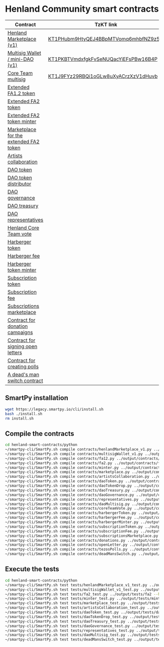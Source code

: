 # Henland Community smart contracts

| Contract | TzKT link | Status |
|----------|-----------|--------|
| [Henland Marketplace (v1)](python/contracts/henlandMarketplace_v1.py) | [KT1PHubm9HtyQEJ4BBpMTVomq6mhbfNZ9z5w](https://tzkt.io/KT1PHubm9HtyQEJ4BBpMTVomq6mhbfNZ9z5w) | Audited |
| [Multisig Wallet / mini-DAO (v1)](python/contracts/multisigWallet_v1.py) | [KT1PKBTVmdxfgkFvSeNUQacYiEFsPBw16B4P](https://tzkt.io/KT1PKBTVmdxfgkFvSeNUQacYiEFsPBw16B4P) | Audited |
| [Core Team multisig](python/contracts/daoMultisig.py) | [KT1J9FYz29RBQi1oGLw8uXyACrzXzV1dHuvb](https://tzkt.io/KT1J9FYz29RBQi1oGLw8uXyACrzXzV1dHuvb) | Deployed |
| [Extended FA1.2 token](python/contracts/fa12.py) | | Prototype |
| [Extended FA2 token](python/contracts/fa2.py) | | Prototype |
| [Extended FA2 token minter](python/contracts/minter.py) | | Prototype |
| [Marketplace for the extended FA2 token](python/contracts/marketplace.py) | | Prototype |
| [Artists collaboration](python/contracts/artistsCollaboration.py) | | Prototype |
| [DAO token](python/contracts/daoToken.py) | | Prototype |
| [DAO token distributor](python/contracts/daoTokenDrop.py) | | Prototype |
| [DAO governance](python/contracts/daoGovernance.py) | | Prototype |
| [DAO treasury](python/contracts/daoTreasury.py) | | Prototype |
| [DAO representatives](python/contracts/representatives.py) | | Prototype |
| [Henland Core Team vote](python/contracts/coreTeamVote.py) | | Prototype |
| [Harberger token](python/contracts/harbergerToken.py) | | Prototype |
| [Harberger fee](python/contracts/harbergerFee.py) | | Prototype |
| [Harberger token minter](python/contracts/harbergerMinter.py) | | Prototype |
| [Subscription token](python/contracts/subscriptionToken.py) | | Prototype |
| [Subscription fee](python/contracts/subscriptionFee.py) | | Prototype |
| [Subscriptions marketplace](python/contracts/subscriptionsMarketplace.py) | | Prototype |
| [Contract for donation campaigns](python/contracts/donations.py) | | Prototype |
| [Contract for signing open letters](python/contracts/openLetter.py) | | Prototype |
| [Contract for creating polls](python/contracts/tezosPolls.py) | | Prototype |
| [A dead's man switch contract](python/contracts/deadMansSwitch.py) | | Prototype |


## SmartPy installation

```bash
wget https://legacy.smartpy.io/cli/install.sh
bash ./install.sh
rm install.sh
```

## Compile the contracts

```bash
cd henland-smart-contracts/python
~/smartpy-cli/SmartPy.sh compile contracts/henlandMarketplace_v1.py ../output/contracts/henlandMarketplace_v1 --html --purge
~/smartpy-cli/SmartPy.sh compile contracts/multisigWallet_v1.py ../output/contracts/multisigWallet_v1 --html --purge
~/smartpy-cli/SmartPy.sh compile contracts/fa12.py ../output/contracts/fa12 --html --purge
~/smartpy-cli/SmartPy.sh compile contracts/fa2.py ../output/contracts/fa2 --html --purge
~/smartpy-cli/SmartPy.sh compile contracts/minter.py ../output/contracts/minter --html --purge
~/smartpy-cli/SmartPy.sh compile contracts/marketplace.py ../output/contracts/marketplace --html --purge
~/smartpy-cli/SmartPy.sh compile contracts/artistsCollaboration.py ../output/contracts/artistsCollaboration --html --purge
~/smartpy-cli/SmartPy.sh compile contracts/daoToken.py ../output/contracts/daoToken --html --purge
~/smartpy-cli/SmartPy.sh compile contracts/daoTokenDrop.py ../output/contracts/daoTokenDrop --html --purge
~/smartpy-cli/SmartPy.sh compile contracts/daoTreasury.py ../output/contracts/daoTreasury --html --purge
~/smartpy-cli/SmartPy.sh compile contracts/daoGovernance.py ../output/contracts/daoGovernance --html --purge
~/smartpy-cli/SmartPy.sh compile contracts/representatives.py ../output/contracts/representatives --html --purge
~/smartpy-cli/SmartPy.sh compile contracts/daoMultisig.py ../output/contracts/daoMultisig --html --purge
~/smartpy-cli/SmartPy.sh compile contracts/coreTeamVote.py ../output/contracts/coreTeamVote --html --purge
~/smartpy-cli/SmartPy.sh compile contracts/harbergerToken.py ../output/contracts/harbergerToken --html --purge
~/smartpy-cli/SmartPy.sh compile contracts/harbergerFee.py ../output/contracts/harbergerFee --html --purge
~/smartpy-cli/SmartPy.sh compile contracts/harbergerMinter.py ../output/contracts/harbergerMinter --html --purge
~/smartpy-cli/SmartPy.sh compile contracts/subscriptionToken.py ../output/contracts/subscriptionToken --html --purge
~/smartpy-cli/SmartPy.sh compile contracts/subscriptionFee.py ../output/contracts/subscriptionFee --html --purge
~/smartpy-cli/SmartPy.sh compile contracts/subscriptionsMarketplace.py ../output/contracts/subscriptionsMarketplace --html --purge
~/smartpy-cli/SmartPy.sh compile contracts/donations.py ../output/contracts/donations --html --purge
~/smartpy-cli/SmartPy.sh compile contracts/openLetter.py ../output/contracts/openLetter --html --purge
~/smartpy-cli/SmartPy.sh compile contracts/tezosPolls.py ../output/contracts/tezosPolls --html --purge
~/smartpy-cli/SmartPy.sh compile contracts/deadMansSwitch.py ../output/contracts/deadMansSwitch --html --purge
```

## Execute the tests

```bash
cd henland-smart-contracts/python
~/smartpy-cli/SmartPy.sh test tests/henlandMarketplace_v1_test.py ../output/tests/henlandMarketplace_v1 --html --purge
~/smartpy-cli/SmartPy.sh test tests/multisigWallet_v1_test.py ../output/tests/multisigContract_v1 --html --purge
~/smartpy-cli/SmartPy.sh test tests/fa2_test.py ../output/tests/fa2 --html --purge
~/smartpy-cli/SmartPy.sh test tests/minter_test.py ../output/tests/minter --html --purge
~/smartpy-cli/SmartPy.sh test tests/marketplace_test.py ../output/tests/marketplace --html --purge
~/smartpy-cli/SmartPy.sh test tests/artistsCollaboration_test.py ../output/tests/artistsCollaboration --html --purge
~/smartpy-cli/SmartPy.sh test tests/daoToken_test.py ../output/tests/daoToken --html --purge
~/smartpy-cli/SmartPy.sh test tests/daoTokenDrop_test.py ../output/tests/daoTokenDrop --html --purge
~/smartpy-cli/SmartPy.sh test tests/daoTreasury_test.py ../output/tests/daoTreasury --html --purge
~/smartpy-cli/SmartPy.sh test tests/daoGovernance_test.py ../output/tests/daoGovernance --html --purge
~/smartpy-cli/SmartPy.sh test tests/representatives_test.py ../output/tests/representatives --html --purge
~/smartpy-cli/SmartPy.sh test tests/daoMultisig_test.py ../output/tests/daoMultisig --html --purge
~/smartpy-cli/SmartPy.sh test tests/deadMansSwitch_test.py ../output/tests/deadMansSwitch --html --purge
```
